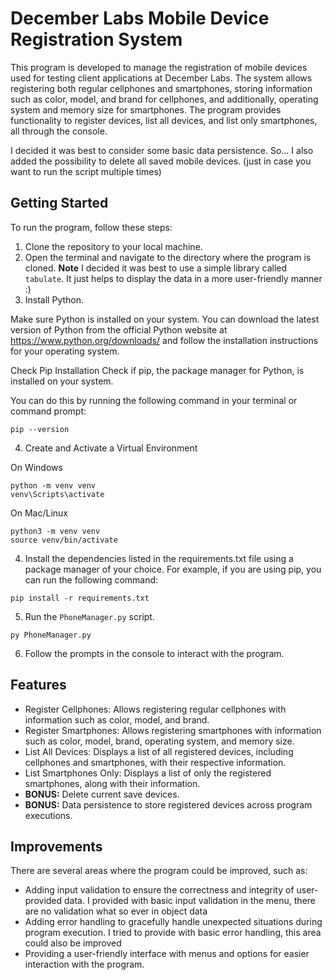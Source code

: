 
# December Labs Mobile Device Registration System

This program is developed to manage the registration of mobile devices used for testing client applications at December Labs. The system allows registering both regular cellphones and smartphones, storing information such as color, model, and brand for cellphones, and additionally, operating system and memory size for smartphones. The program provides functionality to register devices, list all devices, and list only smartphones, all through the console.

I decided it was best to consider some basic data persistence. So...
I also added the possibility to delete all saved mobile devices. (just in case you want to run the script multiple times)

## Getting Started

To run the program, follow these steps:

1. Clone the repository to your local machine.
2. Open the terminal and navigate to the directory where the program is cloned.
   **Note** I decided it was best to use a simple library called `tabulate`. It just helps to display the data in a more user-friendly manner :)
3. Install Python.
    
Make sure Python is installed on your system. 
You can download the latest version of Python from the official Python website at https://www.python.org/downloads/ 
and follow the installation instructions for your operating system.

Check Pip Installation
Check if pip, the package manager for Python, is installed on your system.

You can do this by running the following command in your terminal or command prompt:
```
pip --version
```
4. Create and Activate a Virtual Environment

On Windows
```
python -m venv venv
venv\Scripts\activate
```

On Mac/Linux
```
python3 -m venv venv
source venv/bin/activate
```

4. Install the dependencies listed in the requirements.txt file using a package manager of your choice. For example, if you are using pip, you can run the following command:
```
pip install -r requirements.txt
```
5. Run the `PhoneManager.py` script. 
```   
py PhoneManager.py
```
6. Follow the prompts in the console to interact with the program.

## Features

- Register Cellphones: Allows registering regular cellphones with information such as color, model, and brand.
- Register Smartphones: Allows registering smartphones with information such as color, model, brand, operating system, and memory size.
- List All Devices: Displays a list of all registered devices, including cellphones and smartphones, with their respective information.
- List Smartphones Only: Displays a list of only the registered smartphones, along with their information.
- **BONUS:** Delete current save devices.
- **BONUS:** Data persistence to store registered devices across program executions.

## Improvements

There are several areas where the program could be improved, such as:

- Adding input validation to ensure the correctness and integrity of user-provided data.
  I provided with basic input validation in the menu, there are no validation what so ever in object data
- Adding error handling to gracefully handle unexpected situations during program execution.
  I tried to provide with basic error handling, this area could also be improved
- Providing a user-friendly interface with menus and options for easier interaction with the program.


